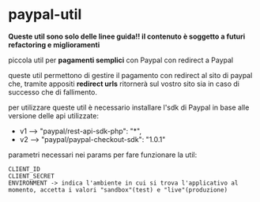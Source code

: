 # paypal-util
**Queste util sono solo delle linee guida!! il contenuto è soggetto a futuri refactoring e miglioramenti**

piccola util per **pagamenti semplici** con Paypal con redirect a Paypal

queste util permettono di gestire il pagamento con redirect al sito di paypal che, tramite appositi **redirect urls**
ritornerà sul vostro sito sia in caso di successo che di fallimento.

per utilizzare queste util è necessario installare l'sdk di Paypal in base alle versione delle api utilizzate:

- v1 --> "paypal/rest-api-sdk-php": "*",
- v2 --> "paypal/paypal-checkout-sdk": "1.0.1"


parametri necessari nei params per fare funzionare la util:

    CLIENT_ID  
    CLIENT_SECRET
    ENVIRONMENT -> indica l'ambiente in cui si trova l'applicativo al momento, accetta i valori "sandbox"(test) e "live"(produzione)
    

